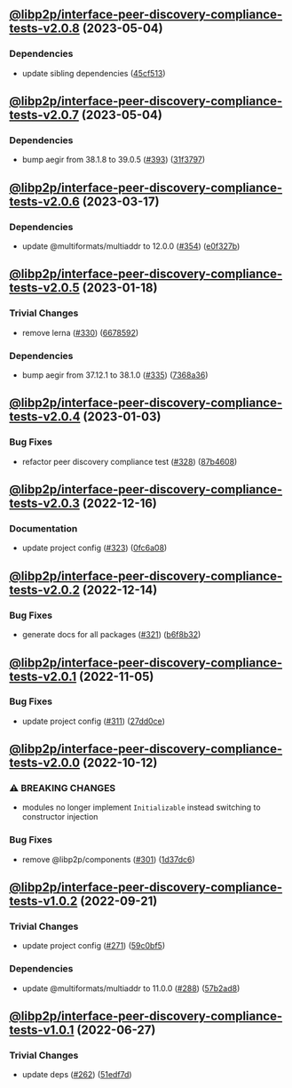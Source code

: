 ## [@libp2p/interface-peer-discovery-compliance-tests-v2.0.8](https://github.com/libp2p/js-libp2p-interfaces/compare/@libp2p/interface-peer-discovery-compliance-tests-v2.0.7...@libp2p/interface-peer-discovery-compliance-tests-v2.0.8) (2023-05-04)


### Dependencies

* update sibling dependencies ([45cf513](https://github.com/libp2p/js-libp2p-interfaces/commit/45cf513090d2a069bb6752ad2e231df65c76df36))

## [@libp2p/interface-peer-discovery-compliance-tests-v2.0.7](https://github.com/libp2p/js-libp2p-interfaces/compare/@libp2p/interface-peer-discovery-compliance-tests-v2.0.6...@libp2p/interface-peer-discovery-compliance-tests-v2.0.7) (2023-05-04)


### Dependencies

* bump aegir from 38.1.8 to 39.0.5 ([#393](https://github.com/libp2p/js-libp2p-interfaces/issues/393)) ([31f3797](https://github.com/libp2p/js-libp2p-interfaces/commit/31f3797b24f7c23f3f16e9db3a230bd5f7cd5175))

## [@libp2p/interface-peer-discovery-compliance-tests-v2.0.6](https://github.com/libp2p/js-libp2p-interfaces/compare/@libp2p/interface-peer-discovery-compliance-tests-v2.0.5...@libp2p/interface-peer-discovery-compliance-tests-v2.0.6) (2023-03-17)


### Dependencies

* update @multiformats/multiaddr to 12.0.0 ([#354](https://github.com/libp2p/js-libp2p-interfaces/issues/354)) ([e0f327b](https://github.com/libp2p/js-libp2p-interfaces/commit/e0f327b5d54e240feabadce21a841629d633ec5e))

## [@libp2p/interface-peer-discovery-compliance-tests-v2.0.5](https://github.com/libp2p/js-libp2p-interfaces/compare/@libp2p/interface-peer-discovery-compliance-tests-v2.0.4...@libp2p/interface-peer-discovery-compliance-tests-v2.0.5) (2023-01-18)


### Trivial Changes

* remove lerna ([#330](https://github.com/libp2p/js-libp2p-interfaces/issues/330)) ([6678592](https://github.com/libp2p/js-libp2p-interfaces/commit/6678592dd0cf601a2671852f9d2a0aff5dee2b18))


### Dependencies

* bump aegir from 37.12.1 to 38.1.0 ([#335](https://github.com/libp2p/js-libp2p-interfaces/issues/335)) ([7368a36](https://github.com/libp2p/js-libp2p-interfaces/commit/7368a363423a08e8fa247dcb76ea13e4cf030d65))

## [@libp2p/interface-peer-discovery-compliance-tests-v2.0.4](https://github.com/libp2p/js-libp2p-interfaces/compare/@libp2p/interface-peer-discovery-compliance-tests-v2.0.3...@libp2p/interface-peer-discovery-compliance-tests-v2.0.4) (2023-01-03)


### Bug Fixes

* refactor peer discovery compliance test ([#328](https://github.com/libp2p/js-libp2p-interfaces/issues/328)) ([87b4608](https://github.com/libp2p/js-libp2p-interfaces/commit/87b4608ae4c373c8dd59b1b68a63293fe9e15d69))

## [@libp2p/interface-peer-discovery-compliance-tests-v2.0.3](https://github.com/libp2p/js-libp2p-interfaces/compare/@libp2p/interface-peer-discovery-compliance-tests-v2.0.2...@libp2p/interface-peer-discovery-compliance-tests-v2.0.3) (2022-12-16)


### Documentation

* update project config ([#323](https://github.com/libp2p/js-libp2p-interfaces/issues/323)) ([0fc6a08](https://github.com/libp2p/js-libp2p-interfaces/commit/0fc6a08e9cdcefe361fe325281a3a2a03759ff59))

## [@libp2p/interface-peer-discovery-compliance-tests-v2.0.2](https://github.com/libp2p/js-libp2p-interfaces/compare/@libp2p/interface-peer-discovery-compliance-tests-v2.0.1...@libp2p/interface-peer-discovery-compliance-tests-v2.0.2) (2022-12-14)


### Bug Fixes

* generate docs for all packages ([#321](https://github.com/libp2p/js-libp2p-interfaces/issues/321)) ([b6f8b32](https://github.com/libp2p/js-libp2p-interfaces/commit/b6f8b32a920c15a28fe021e6050e31aaae89d518))

## [@libp2p/interface-peer-discovery-compliance-tests-v2.0.1](https://github.com/libp2p/js-libp2p-interfaces/compare/@libp2p/interface-peer-discovery-compliance-tests-v2.0.0...@libp2p/interface-peer-discovery-compliance-tests-v2.0.1) (2022-11-05)


### Bug Fixes

* update project config ([#311](https://github.com/libp2p/js-libp2p-interfaces/issues/311)) ([27dd0ce](https://github.com/libp2p/js-libp2p-interfaces/commit/27dd0ce3c249892ac69cbb24ddaf0b9f32385e37))

## [@libp2p/interface-peer-discovery-compliance-tests-v2.0.0](https://github.com/libp2p/js-libp2p-interfaces/compare/@libp2p/interface-peer-discovery-compliance-tests-v1.0.2...@libp2p/interface-peer-discovery-compliance-tests-v2.0.0) (2022-10-12)


### ⚠ BREAKING CHANGES

* modules no longer implement `Initializable` instead switching to constructor injection

### Bug Fixes

* remove @libp2p/components ([#301](https://github.com/libp2p/js-libp2p-interfaces/issues/301)) ([1d37dc6](https://github.com/libp2p/js-libp2p-interfaces/commit/1d37dc6d3197838a71895d5769ad8bba6eb38fd3))

## [@libp2p/interface-peer-discovery-compliance-tests-v1.0.2](https://github.com/libp2p/js-libp2p-interfaces/compare/@libp2p/interface-peer-discovery-compliance-tests-v1.0.1...@libp2p/interface-peer-discovery-compliance-tests-v1.0.2) (2022-09-21)


### Trivial Changes

* update project config ([#271](https://github.com/libp2p/js-libp2p-interfaces/issues/271)) ([59c0bf5](https://github.com/libp2p/js-libp2p-interfaces/commit/59c0bf5e0b05496fca2e4902632b61bb41fad9e9))


### Dependencies

* update @multiformats/multiaddr to 11.0.0 ([#288](https://github.com/libp2p/js-libp2p-interfaces/issues/288)) ([57b2ad8](https://github.com/libp2p/js-libp2p-interfaces/commit/57b2ad88edfc7807311143791bc49270b1a81eaf))

## [@libp2p/interface-peer-discovery-compliance-tests-v1.0.1](https://github.com/libp2p/js-libp2p-interfaces/compare/@libp2p/interface-peer-discovery-compliance-tests-v1.0.0...@libp2p/interface-peer-discovery-compliance-tests-v1.0.1) (2022-06-27)


### Trivial Changes

* update deps ([#262](https://github.com/libp2p/js-libp2p-interfaces/issues/262)) ([51edf7d](https://github.com/libp2p/js-libp2p-interfaces/commit/51edf7d9b3765a6f75c915b1483ea345d0133a41))
